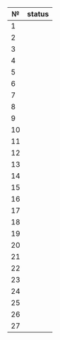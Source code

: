 | № | status |
| - | - |
|1|  |   
|2|  |   
|3|  |   
|4|  |   
|5|  |   
|6|  |   
|7|  |   
|8|  |   
|9|  |   
|10|  |  
|11|  |  
|12|  |  
|13|  |  
|14|  |
|15|  |
|16|  |
|17|  |
|18|  |
|19|  |
|20|  |
|21|  |
|22|  |
|23|  |
|24|  |
|25|  |
|26|  |
|27|  |
